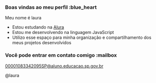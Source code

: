 ### Boas vindas ao meu perfil :blue_heart

Meu nome é laura

- Estou estudando na [Alura](https://www.alura.com.br)
- Estou me desenvolvendo na linguagem JavaScript
- Utilizo esse espaço para minha organização e compartilhamento dos meus projetos desenvolvidos

### Você pode entrar em contato comigo :mailbox

00001083342095SP@aluno.educacao.sp.gov.br

@laura
